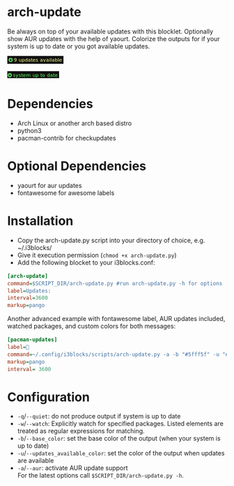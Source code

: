 # arch-update

Be always on top of your available updates with this blocklet. Optionally show AUR updates with the help of yaourt. Colorize the outputs for if your system is up to date or you got available updates.

![](screenshot.png)

![](screenshot2.png)
	
# Dependencies

* Arch Linux or another arch based distro
* python3
* pacman-contrib for checkupdates

# Optional Dependencies

* yaourt for aur updates
* fontawesome for awesome labels

# Installation

* Copy the arch-update.py script into your directory of choice, e.g. ~/.i3blocks/
* Give it execution permission (`chmod +x arch-update.py`)
* Add the following blocket to your i3blocks.conf:

```ini
[arch-update]
command=$SCRIPT_DIR/arch-update.py #run arch-update.py -h for options
label=Updates:
interval=3600
markup=pango
```
Another advanced example with fontawesome label, AUR updates included, watched packages, and custom colors for both messages:
```ini
[pacman-updates]
label=
command=~/.config/i3blocks/scripts/arch-update.py -a -b "#5fff5f" -u "#FFFF85" -w "^linux.*" "^pacman.*"
markup=pango
interval= 3600
```
# Configuration
- `-q`/`--quiet`: do not produce output if system is up to date
- `-w`/`--watch`: Explicitly watch for specified packages. Listed elements are treated as regular expressions for matching.
- `-b`/`--base_color`: set the base color of the output (when your system is up to date)
- `-u`/`--updates_available_color`: set the color of the output when updates are available
- `-a`/`--aur`: activate AUR update support  
For the latest options call `$SCRIPT_DIR/arch-update.py -h`.
